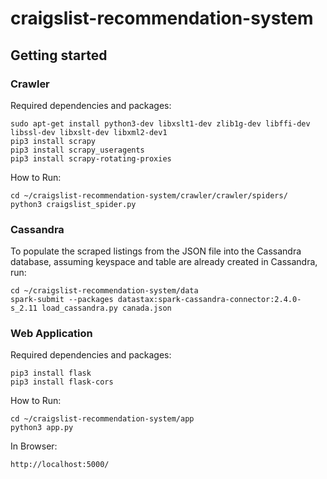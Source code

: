 # craigslist-recommendation-system

## Getting started

### Crawler ###

Required dependencies and packages:

```
sudo apt-get install python3-dev libxslt1-dev zlib1g-dev libffi-dev libssl-dev libxslt-dev libxml2-dev1
pip3 install scrapy
pip3 install scrapy_useragents
pip3 install scrapy-rotating-proxies
```
How to Run:

```
cd ~/craigslist-recommendation-system/crawler/crawler/spiders/
python3 craigslist_spider.py
```

### Cassandra ###

To populate the scraped listings from the JSON file into the Cassandra database, assuming keyspace and table are already created in Cassandra, run:

```
cd ~/craigslist-recommendation-system/data
spark-submit --packages datastax:spark-cassandra-connector:2.4.0-s_2.11 load_cassandra.py canada.json
```

### Web Application ###

Required dependencies and packages:

```
pip3 install flask
pip3 install flask-cors
```

How to Run:

```
cd ~/craigslist-recommendation-system/app
python3 app.py
```
In Browser:

```
http://localhost:5000/
```